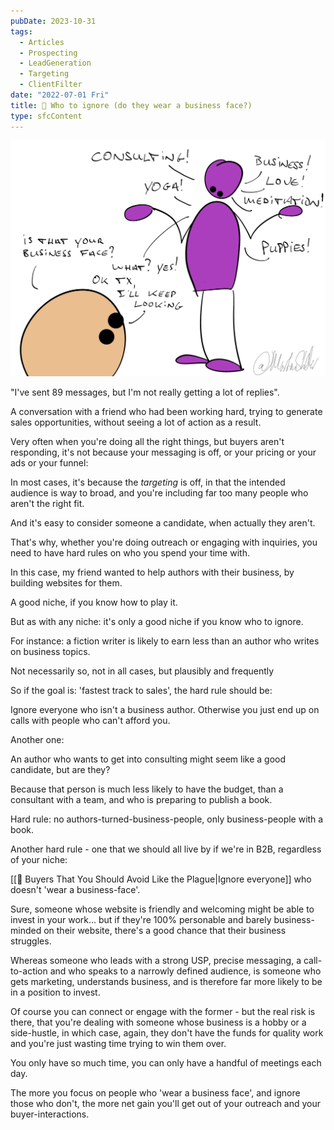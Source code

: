 ```yaml
---
pubDate: 2023-10-31
tags:
  - Articles
  - Prospecting
  - LeadGeneration
  - Targeting
  - ClientFilter
date: "2022-07-01 Fri"
title: 📄 Who to ignore (do they wear a business face?)
type: sfcContent
---
```


![](Media/SalesFlowCoach.app_Ignore-buyers-who-don't-wear-a-business-face_MartinStellar.jpg)

"I've sent 89 messages, but I'm not really getting a lot of replies".

A conversation with a friend who had been working hard, trying to generate sales opportunities, without seeing a lot of action as a result.

Very often when you're doing all the right things, but buyers aren't responding, it's not because your messaging is off, or your pricing or your ads or your funnel:

In most cases, it's because the *targeting* is off, in that the intended audience is way to broad, and you're including far too many people who aren't the right fit.

And it's easy to consider someone a candidate, when actually they aren't.

That's why, whether you're doing outreach or engaging with inquiries, you need to have hard rules on who you spend your time with.

In this case, my friend wanted to help authors with their business, by building websites for them.

A good niche, if you know how to play it.

But as with any niche: it's only a good niche if you know who to ignore.

For instance: a fiction writer is likely to earn less than an author who writes on business topics.

Not necessarily so, not in all cases, but plausibly and frequently

So if the goal is: 'fastest track to sales', the hard rule should be:

Ignore everyone who isn't a business author. Otherwise you just end up on calls with people who can't afford you.

Another one:

An author who wants to get into consulting might seem like a good candidate, but are they?

Because that person is much less likely to have the budget, than a consultant with a team, and who is preparing to publish a book.

Hard rule: no authors-turned-business-people, only business-people with a book.

Another hard rule - one that we should all live by if we're in B2B, regardless of your niche:

[[📄 Buyers That You Should Avoid Like the Plague|Ignore everyone]] who doesn't 'wear a business-face'.

Sure, someone whose website is friendly and welcoming might be able to invest in your work... but if they're 100% personable and barely business-minded on their website, there's a good chance that their business struggles.

Whereas someone who leads with a strong USP, precise messaging, a call-to-action and who speaks to a narrowly defined audience, is someone who gets marketing, understands business, and is therefore far more likely to be in a position to invest.

Of course you can connect or engage with the former - but the real risk is there, that you're dealing with someone whose business is a hobby or a side-hustle, in which case, again, they don't have the funds for quality work and you're just wasting time trying to win them over.

You only have so much time, you can only have a handful of meetings each day.

The more you focus on people who 'wear a business face', and ignore those who don't, the more net gain you'll get out of your outreach and your buyer-interactions.
